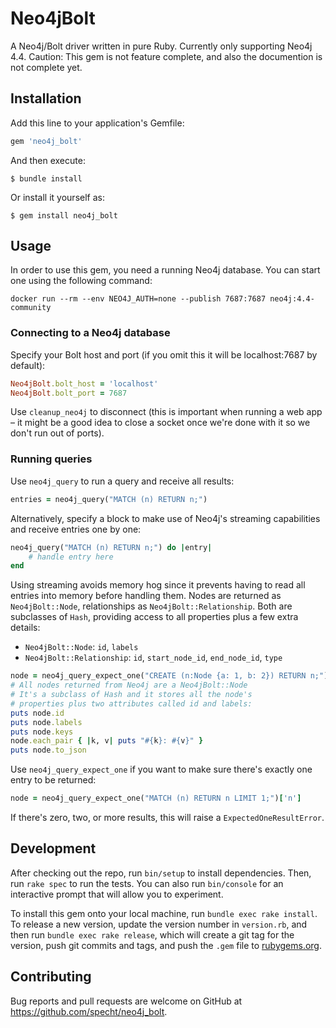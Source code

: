 # Neo4jBolt

A Neo4j/Bolt driver written in pure Ruby. Currently only supporting Neo4j 4.4. Caution: This gem is not feature complete, and also the documention is not complete yet.

## Installation

Add this line to your application's Gemfile:

```ruby
gem 'neo4j_bolt'
```

And then execute:

    $ bundle install

Or install it yourself as:

    $ gem install neo4j_bolt

## Usage

In order to use this gem, you need a running Neo4j database. You can start one using the following command:

```
docker run --rm --env NEO4J_AUTH=none --publish 7687:7687 neo4j:4.4-community
```

### Connecting to a Neo4j database

Specify your Bolt host and port (if you omit this it will be localhost:7687 by default):

```ruby
Neo4jBolt.bolt_host = 'localhost'
Neo4jBolt.bolt_port = 7687
```

Use `cleanup_neo4j` to disconnect (this is important when running a web app – it might be a good idea to close a socket once we're done with it so we don't run out of ports).


### Running queries

Use `neo4j_query` to run a query and receive all results:

```ruby
entries = neo4j_query("MATCH (n) RETURN n;")
```
Alternatively, specify a block to make use of Neo4j's streaming capabilities and receive entries one by one:

```ruby
neo4j_query("MATCH (n) RETURN n;") do |entry|
    # handle entry here
end
```

Using streaming avoids memory hog since it prevents having to read all entries into memory before handling them. Nodes are returned as `Neo4jBolt::Node`, relationships as `Neo4jBolt::Relationship`. Both are subclasses of `Hash`, providing access to all properties plus a few extra details:

- `Neo4jBolt::Node`: `id`, `labels`
- `Neo4jBolt::Relationship`: `id`, `start_node_id`, `end_node_id`, `type`

```ruby
node = neo4j_query_expect_one("CREATE (n:Node {a: 1, b: 2}) RETURN n;")['n']
# All nodes returned from Neo4j are a Neo4jBolt::Node
# It's a subclass of Hash and it stores all the node's
# properties plus two attributes called id and labels:
puts node.id
puts node.labels
puts node.keys
node.each_pair { |k, v| puts "#{k}: #{v}" }
puts node.to_json
```
Use `neo4j_query_expect_one` if you want to make sure there's exactly one entry to be returned:

```ruby
node = neo4j_query_expect_one("MATCH (n) RETURN n LIMIT 1;")['n']
```

If there's zero, two, or more results, this will raise a `ExpectedOneResultError`.

## Development

After checking out the repo, run `bin/setup` to install dependencies. Then, run `rake spec` to run the tests. You can also run `bin/console` for an interactive prompt that will allow you to experiment.

To install this gem onto your local machine, run `bundle exec rake install`. To release a new version, update the version number in `version.rb`, and then run `bundle exec rake release`, which will create a git tag for the version, push git commits and tags, and push the `.gem` file to [rubygems.org](https://rubygems.org).

## Contributing

Bug reports and pull requests are welcome on GitHub at https://github.com/specht/neo4j_bolt.


